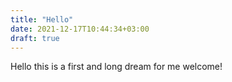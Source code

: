 ```yaml
---
title: "Hello"
date: 2021-12-17T10:44:34+03:00
draft: true
---
```


Hello this is a first and long dream for me welcome!